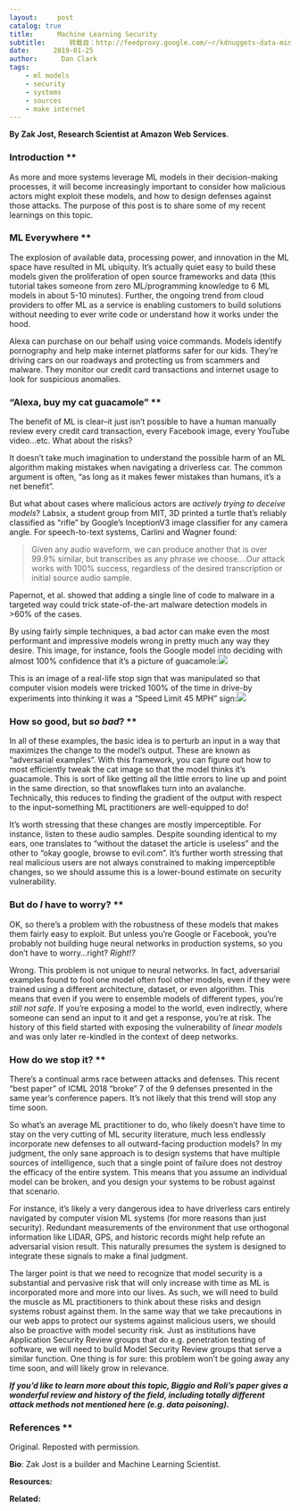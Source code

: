 ```yaml
---
layout:     post
catalog: true
title:      Machine Learning Security
subtitle:      转载自：http://feedproxy.google.com/~r/kdnuggets-data-mining-analytics/~3/cjDNx_QFHaQ/machine-learning-security.html
date:      2019-01-25
author:      Dan Clark
tags:
    - ml models
    - security
    - systems
    - sources
    - make internet
---
```


**By Zak Jost, Research Scientist at Amazon Web Services**.

### Introduction **

As more and more systems leverage ML models in their decision-making processes, it will become increasingly important to consider how malicious actors might exploit these models, and how to design defenses against those attacks. The purpose of this post is to share some of my recent learnings on this topic.

### ML Everywhere **

The explosion of available data, processing power, and innovation in the ML space have resulted in ML ubiquity. It’s actually quiet easy to build these models given the proliferation of open source frameworks and data (this tutorial takes someone from zero ML/programming knowledge to 6 ML models in about 5-10 minutes). Further, the ongoing trend from cloud providers to offer ML as a service is enabling customers to build solutions without needing to ever write code or understand how it works under the hood.

Alexa can purchase on our behalf using voice commands. Models identify pornography and help make internet platforms safer for our kids. They’re driving cars on our roadways and protecting us from scammers and malware. They monitor our credit card transactions and internet usage to look for suspicious anomalies.

### “Alexa, buy my cat guacamole” **

The benefit of ML is clear–it just isn’t possible to have a human manually review every credit card transaction, every Facebook image, every YouTube video…etc. What about the risks?

It doesn’t take much imagination to understand the possible harm of an ML algorithm making mistakes when navigating a driverless car. The common argument is often, “as long as it makes fewer mistakes than humans, it’s a net benefit”.

But what about cases where malicious actors are *actively trying to deceive models*? Labsix, a student group from MIT, 3D printed a turtle that’s reliably classified as “rifle” by Google’s InceptionV3 image classifier for any camera angle. For speech-to-text systems, Carlini and Wagner found:

> Given any audio waveform, we can produce another that is over 99.9% similar, but transcribes as any phrase we choose….Our attack works with 100% success, regardless of the desired transcription or initial source audio sample.

Papernot, et al. showed that adding a single line of code to malware in a targeted way could trick state-of-the-art malware detection models in >60% of the cases.

By using fairly simple techniques, a bad actor can make even the most performant and impressive models wrong in pretty much any way they desire. This image, for instance, fools the Google model into deciding with almost 100% confidence that it’s a picture of guacamole:![](https://blog.zakjost.com/img/posts/model-security/cat_adversarial.png#center-no-border)


This is an image of a real-life stop sign that was manipulated so that computer vision models were tricked 100% of the time in drive-by experiments into thinking it was a “Speed Limit 45 MPH” sign:![](https://blog.zakjost.com/img/posts/model-security/stop-sign-2.png)


### How so good, but *so bad*? **

In all of these examples, the basic idea is to perturb an input in a way that maximizes the change to the model’s output. These are known as “adversarial examples”. With this framework, you can figure out how to most efficiently tweak the cat image so that the model thinks it’s guacamole. This is sort of like getting all the little errors to line up and point in the same direction, so that snowflakes turn into an avalanche. Technically, this reduces to finding the gradient of the output with respect to the input–something ML practitioners are well-equipped to do!

It’s worth stressing that these changes are mostly imperceptible. For instance, listen to these audio samples. Despite sounding identical to my ears, one translates to “without the dataset the article is useless” and the other to “okay google, browse to evil.com”. It’s further worth stressing that real malicious users are not always constrained to making imperceptible changes, so we should assume this is a lower-bound estimate on security vulnerability.

### But do *I* have to worry? **

OK, so there’s a problem with the robustness of these models that makes them fairly easy to exploit. But unless you’re Google or Facebook, you’re probably not building huge neural networks in production systems, so you don’t have to worry…right? *Right!?*

Wrong. This problem is not unique to neural networks. In fact, adversarial examples found to fool one model often fool other models, even if they were trained using a different architecture, dataset, or even algorithm. This means that even if you were to ensemble models of different types, you’re *still not safe*. If you’re exposing a model to the world, even indirectly, where someone can send an input to it and get a response, you’re at risk. The history of this field started with exposing the vulnerability of *linear models* and was only later re-kindled in the context of deep networks.

### How do we stop it? **

There’s a continual arms race between attacks and defenses. This recent “best paper” of ICML 2018 “broke” 7 of the 9 defenses presented in the same year’s conference papers. It’s not likely that this trend will stop any time soon.

So what’s an average ML practitioner to do, who likely doesn’t have time to stay on the very cutting of ML security literature, much less endlessly incorporate new defenses to all outward-facing production models? In my judgment, the only sane approach is to design systems that have multiple sources of intelligence, such that a single point of failure does not destroy the efficacy of the entire system. This means that you assume an individual model can be broken, and you design your systems to be robust against that scenario.

For instance, it’s likely a very dangerous idea to have driverless cars entirely navigated by computer vision ML systems (for more reasons than just security). Redundant measurements of the environment that use orthogonal information like LIDAR, GPS, and historic records might help refute an adversarial vision result. This naturally presumes the system is designed to integrate these signals to make a final judgment.

The larger point is that we need to recognize that model security is a substantial and pervasive risk that will only increase with time as ML is incorporated more and more into our lives. As such, we will need to build the muscle as ML practitioners to think about these risks and design systems robust against them. In the same way that we take precautions in our web apps to protect our systems against malicious users, we should also be proactive with model security risk. Just as institutions have Application Security Review groups that do e.g. penetration testing of software, we will need to build Model Security Review groups that serve a similar function. One thing is for sure: this problem won’t be going away any time soon, and will likely grow in relevance.

***If you’d like to learn more about this topic, Biggio and Roli’s paper gives a wonderful review and history of the field, including totally different attack methods not mentioned here (e.g. data poisoning).***

### References **

Original. Reposted with permission.

**Bio**: Zak Jost is a builder and Machine Learning Scientist.

**Resources:**

**Related:**


